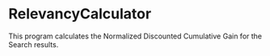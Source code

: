 # RelevancyCalculator
This program calculates the Normalized Discounted Cumulative Gain for the Search results.
